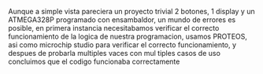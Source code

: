 Aunque a simple vista pareciera un proyecto trivial 2 botones, 1 display y un ATMEGA328P programado con ensambaldor, un mundo de errores es posible, en primera instancia necesitabamos verificar 
el correcto funcionamiento de la logica de nuestra programacion, usamos PROTEOS, asi como microchip studio para verificar el correcto funcionamiento, y despues de probarla multiples vaces con mul
tiples casos de uso concluimos que el codigo funcionaba correctamente

